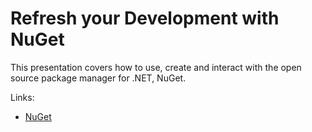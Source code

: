 Refresh your Development with NuGet
===========

This presentation covers how to use, create and interact with the open source package manager for .NET, NuGet.

Links:

* [NuGet](http://www.nuget.org)
